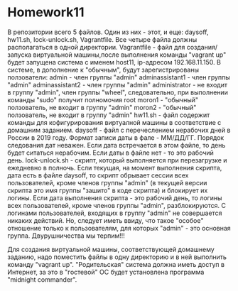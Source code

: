 # Homework11
В репозитории всего 5 файлов. Один из них - этот, и еще: daysoff, hw11.sh, lock-unlock.sh, Vagrantfile.
Все четыре файла должны располагаться в одной директории. 
Vagrantfile - файл для создания/запуска виртуальной машины,после выполнения команды "vagrant up" будет запущена система с именем host11, ip-адресом 192.168.11.150. В системе, в дополнение к "обычным", будут зарегистрированы ползователи:
admin - член группы "admin"
adminassistant1 - член группы "admin"
adminassistant2 - член группы "admin"
administrator   - не входит в группу "admin", член группы "wheel", следовательно, при выполнении команды "sudo" получит полномочия root 
moron1 - "обычный" ползователь, не входит в группу "admin"
moron2 - "обычный" ползователь, не входит в группу "admin"
hw11.sh - файл содержит команды для кофигурирования виртуалной машины в соответствие с домашним заданием.
daysoff - файл с перечеслением нерабочих дней в России в 2019 году. Формат записи даты в фале - ММ/ДД/ГГ. Порядок следования дат неважен. Если дата встречается в этом файле, то день будет ситаться нерабочим. Если даты в файле нет - то это рабочий день.
lock-unlock.sh - скрипт, который выполняется при перезагрузке и ежедневно в полночь. Если текущая, на момент выполнения скрипта, дата есть в файле daysoff, то скрипт обрывает сессии всех пользователей, кроме членов группы "admin" (в текущей версии скрипта это имя группы "зашито" в коде скрипта) и блокирует их логины. Если дата выполнения скрипта - это рабочий день, то логины всех пользователей, кроме членов группы "admin", разблокируются. С логинами пользователей, входящих в группу "admin" не совершается никаких действий. Но, следует иметь ввиду, что такое "особое" отношение только к пользователям, для которых "admin" - это основная группа. Двурушничества мы терпим!!!

Для создания виртуальной машины, соответствующей домашнему заданию, надо поместить файлы в одну директорию и в ней выполнить команду "vagrant up". "Родительская" система должна иметь доступ в Интернет, за это в "гостевой" ОС будет установлена программа "midnight commander".
